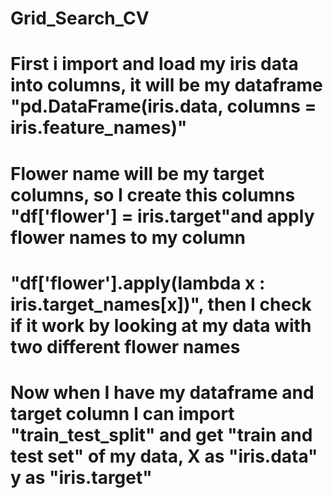 # Grid_Search_CV
# First i import and load my iris data into columns, it will be my dataframe "pd.DataFrame(iris.data, columns = iris.feature_names)"
# Flower name will be my target columns, so I create this columns "df['flower'] = iris.target"and apply flower names to my column
# "df['flower'].apply(lambda x : iris.target_names[x])", then I check if it work by looking at my data with two different flower names 
# Now when I have my dataframe and target column I can import "train_test_split" and get "train and test set" of my data, X as "iris.data" y as "iris.target"
